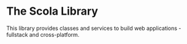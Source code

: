 # The Scola Library

This library provides classes and services to build web applications - fullstack and cross-platform.
